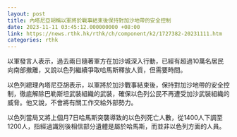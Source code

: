 ```yaml
---
layout: post
title: 內塔尼亞胡稱以軍將於戰事結束後保持對加沙地帶的安全控制
date: 2023-11-11 03:45:12.000000000 +08:00
link: https://news.rthk.hk/rthk/ch/component/k2/1727382-20231111.htm
categories: rthk
---
```


以軍發言人表示，過去兩日隨著軍方在加沙城深入行動，已經有超過10萬名居民向南部撤離，又說以色列繼續爭取哈馬斯釋放人質，但需要時間。

以色列總理內塔尼亞胡表示，以軍將於加沙戰事結束後，保持對加沙地帶的安全控制，徹底解除巴勒斯坦武裝組織的武裝，確保以色列公民不再遭受加沙武裝組織的威脅。他又說，不會將有關工作交給外部勢力。

以色列當局又將上個月7日哈馬斯突襲導致的以色列死亡人數，從1400人下調至1200人，指經過識別後相信部分遺體是屬於哈馬斯，而並非以色列方面的人員。
